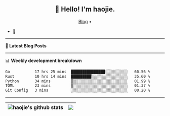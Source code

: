 <h2 align="center">👋 Hello! I'm haojie.</h2>
<p align="center">
  <a href="https://aoyouer.com">Blog</a> •
</p>


- 🔭 


-------

**📝 Latest Blog Posts**


-------

📊 **Weekly development breakdown**
<!--START_SECTION:waka-->

```txt
Go           17 hrs 25 mins  ███████████████░░░░░░░░░░   60.56 %
Rust         10 hrs 14 mins  █████████░░░░░░░░░░░░░░░░   35.60 %
Python       34 mins         ▒░░░░░░░░░░░░░░░░░░░░░░░░   01.99 %
TOML         23 mins         ▒░░░░░░░░░░░░░░░░░░░░░░░░   01.37 %
Git Config   3 mins          ░░░░░░░░░░░░░░░░░░░░░░░░░   00.20 %
```

<!--END_SECTION:waka-->

-------



| <img align="center" src="https://github-readme-stats.vercel.app/api?username=haojie06&show_icons=true&theme=graywhite&show_icons=true&count_private=true&include_all_commits=true&hide_border=true" alt="haojie's github stats" /> | <img align="center" src="https://github-readme-stats.vercel.app/api/top-langs/?username=haojie06&layout=compact&theme=graywhite&hide_border=true&hide=css,html" /> |
| ------------- | ------------- |



